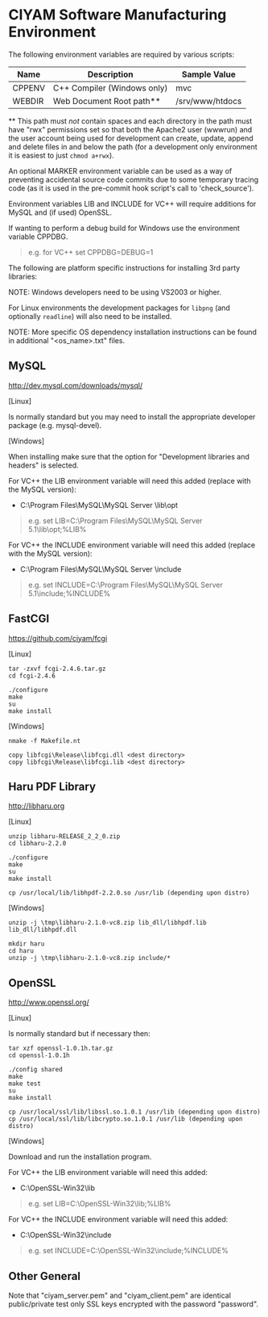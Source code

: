 CIYAM Software Manufacturing Environment
========================================

The following environment variables are required by various scripts:

Name   | Description                 | Sample Value
------ | --------------------------- | ---------------
CPPENV | C++ Compiler (Windows only) | mvc
WEBDIR | Web Document Root path**    | /srv/www/htdocs

** This path must *not* contain spaces and each directory in the path must have "rwx" permissions set so that
both the Apache2 user (wwwrun) and the user account being used for development can create, update, append and
delete files in and below the path (for a development only environment it is easiest to just `chmod a+rwx`).

An optional MARKER environment variable can be used as a way of preventing accidental source code commits due
to some temporary tracing code (as it is used in the pre-commit hook script's call to 'check_source').

Environment variables LIB and INCLUDE for VC++ will require additions for MySQL and (if used) OpenSSL.

If wanting to perform a debug build for Windows use the environment variable CPPDBG.
> e.g. for VC++ set CPPDBG=DEBUG=1

The following are platform specific instructions for installing 3rd party libraries:

NOTE: Windows developers need to be using VS2003 or higher.

For Linux environments the development packages for `libpng` (and optionally `readline`) will also need to be
installed.

NOTE: More specific OS dependency installation instructions can be found in additional "<os_name>.txt" files.

MySQL
-----
http://dev.mysql.com/downloads/mysql/

[Linux]

Is normally standard but you may need to install the appropriate developer package (e.g. mysql-devel).

[Windows]

When installing make sure that the option for "Development libraries and headers" is selected.

For VC++ the LIB environment variable will need this added (replace <ver> with the MySQL version):
- C:\Program Files\MySQL\MySQL Server <ver>\lib\opt<br/>
> e.g. set LIB=C:\Program Files\MySQL\MySQL Server 5.1\lib\opt;%LIB%

For VC++ the INCLUDE environment variable will need this added (replace <ver> with the MySQL version):
- C:\Program Files\MySQL\MySQL Server <ver>\include<br/>
> e.g. set INCLUDE=C:\Program Files\MySQL\MySQL Server 5.1\include;%INCLUDE%

FastCGI
-------
https://github.com/ciyam/fcgi

[Linux]

```
tar -zxvf fcgi-2.4.6.tar.gz
cd fcgi-2.4.6

./configure
make
su
make install
```

[Windows]

```
nmake -f Makefile.nt

copy libfcgi\Release\libfcgi.dll <dest directory>
copy libfcgi\Release\libfcgi.lib <dest directory>
```

Haru PDF Library
----------------
http://libharu.org

[Linux]

```
unzip libharu-RELEASE_2_2_0.zip
cd libharu-2.2.0

./configure
make
su
make install

cp /usr/local/lib/libhpdf-2.2.0.so /usr/lib (depending upon distro)
```

[Windows]

```
unzip -j \tmp\libharu-2.1.0-vc8.zip lib_dll/libhpdf.lib lib_dll/libhpdf.dll

mkdir haru
cd haru
unzip -j \tmp\libharu-2.1.0-vc8.zip include/*
```

OpenSSL
-------
http://www.openssl.org/

[Linux]

Is normally standard but if necessary then:

```
tar xzf openssl-1.0.1h.tar.gz
cd openssl-1.0.1h

./config shared
make
make test
su
make install

cp /usr/local/ssl/lib/libssl.so.1.0.1 /usr/lib (depending upon distro)
cp /usr/local/ssl/lib/libcrypto.so.1.0.1 /usr/lib (depending upon distro)
```

[Windows]

Download and run the installation program.

For VC++ the LIB environment variable will need this added:
- C:\OpenSSL-Win32\lib<br/>
> e.g. set LIB=C:\OpenSSL-Win32\lib;%LIB%

For VC++ the INCLUDE environment variable will need this added:
- C:\OpenSSL-Win32\include<br/>
> e.g. set INCLUDE=C:\OpenSSL-Win32\include;%INCLUDE%

Other General
-------------

Note that "ciyam_server.pem" and "ciyam_client.pem" are identical public/private test only SSL keys encrypted
with the password "password".

